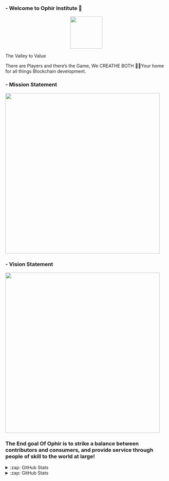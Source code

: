 ### - Welcome to Ophir Institute 👋
<p align = "center">
<img align="center" width="100" height="100" src= "https://user-images.githubusercontent.com/64425915/208235708-a164256f-992e-4857-a516-5dc9dbad8f02.png">


</p>

The Valley to Value

There are Players and there’s the Game, We CREATHE BOTH 💜🥷Your home for all things Blockchain development.


  
 
 
### - Mission Statement
<p align = "left">
<img align="center" width="480" height="500" src= "https://user-images.githubusercontent.com/64425915/208236830-36717f8b-3c6e-4e95-81dd-02fcd7a58d92.jpeg">
  
  
</p>

### - Vision Statement

<p align = "left">
<img align="center" width="480" height="500" src= "https://user-images.githubusercontent.com/64425915/208237092-d72ded3b-396a-4a0d-a161-fd4f1b8c3c3a.jpeg">
  
 

  
</p>

### The End goal Of Ophir is to strike a balance between contributors and consumers, and provide service through people of skill to the world at large!

<details>
  <summary>:zap: GitHub Stats</summary>

 
<img align="left" alt="OphirInstitute GitHub Stats" src="https://github-readme-stats.vercel.app/api?username=OphirInstitute&show_icons=true&hide_border=false&title_color=ff652f&icon_color=FFE400&bg_color=09131B&text_color=ffffff&border_color=0c1a25" />

</details>



<details>
  <summary>:zap: GitHub Stats</summary>

  <img align="left" alt="Qui-vira GitHub Stats" src="https://github-readme-stats.vercel.app/api?username=Qui-vira&show_icons=true&hide_border=false&title_color=ff652f&icon_color=FFE400&bg_color=09131B&text_color=ffffff&border_color=0c1a25" />

</details>

  
  



